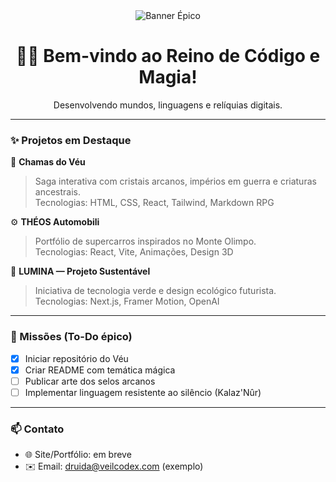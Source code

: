 <div align="center">
  <img src="https://your-banner-url.com/banner.png" alt="Banner Épico"/>
  <h1>🧙‍♂️ Bem-vindo ao Reino de Código e Magia!</h1>
  <p>Desenvolvendo mundos, linguagens e relíquias digitais.</p>
</div>

---

### ✨ Projetos em Destaque

🔮 **Chamas do Véu**  
> Saga interativa com cristais arcanos, impérios em guerra e criaturas ancestrais.  
Tecnologias: HTML, CSS, React, Tailwind, Markdown RPG

⚙️ **THÉOS Automobili**  
> Portfólio de supercarros inspirados no Monte Olimpo.  
Tecnologias: React, Vite, Animações, Design 3D

🌱 **LUMINA — Projeto Sustentável**  
> Iniciativa de tecnologia verde e design ecológico futurista.  
Tecnologias: Next.js, Framer Motion, OpenAI

---

### 📜 Missões (To-Do épico)

- [x] Iniciar repositório do Véu  
- [x] Criar README com temática mágica  
- [ ] Publicar arte dos selos arcanos  
- [ ] Implementar linguagem resistente ao silêncio (Kalaz'Nûr)

---

### 📫 Contato

- 🌐 Site/Portfólio: em breve
- ✉️ Email: druida@veilcodex.com (exemplo)
